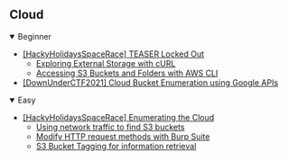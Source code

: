 ## Cloud
<details open>
<summary>Beginner</summary>

  - [[HackyHolidaysSpaceRace] TEASER Locked Out](https://github.com/Rookie441/CTF/blob/main/Storage/Writeups/Hacky_Holidays_Space_Race_Writeup.md#teaser-locked-out)
    - [Exploring External Storage with cURL](https://github.com/Rookie441/CTF/blob/main/Storage/Writeups/Hacky_Holidays_Space_Race_Writeup.md#obtaining-external-access-keys)
    - [Accessing S3 Buckets and Folders with AWS CLI](https://github.com/Rookie441/CTF/blob/main/Storage/Writeups/Hacky_Holidays_Space_Race_Writeup.md#checking-your-internal-storage)
  - [[DownUnderCTF2021] Cloud Bucket Enumeration using Google APIs](https://github.com/Rookie441/CTF/blob/main/Storage/Writeups/DownUnderCTF2021_Writeup.md#bad-bucket)
</details>

<details open>
<summary>Easy</summary>

  - [[HackyHolidaysSpaceRace] Enumerating the Cloud](https://github.com/Rookie441/CTF/blob/main/Storage/Writeups/Hacky_Holidays_Space_Race_Writeup.md#enumerating-the-cloud)
    - [Using network traffic to find S3 buckets](https://github.com/Rookie441/CTF/blob/main/Storage/Writeups/Hacky_Holidays_Space_Race_Writeup.md#spaceship-external-information-endpoint)
    - [Modify HTTP request methods with Burp Suite](https://github.com/Rookie441/CTF/blob/main/Storage/Writeups/Hacky_Holidays_Space_Race_Writeup.md#obtaining-the-spaceship-access-keys)
    - [S3 Bucket Tagging for information retrieval](https://github.com/Rookie441/CTF/blob/main/Storage/Writeups/Hacky_Holidays_Space_Race_Writeup.md#a-cleaning-bucket)
</details>
